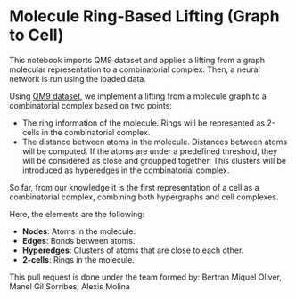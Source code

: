 # Molecule Ring-Based Lifting (Graph to Cell)
This notebook imports QM9 dataset and applies a lifting from a graph molecular representation to a combinatorial complex. Then, a neural network is run using the loaded data.

Using [QM9 dataset](https://paperswithcode.com/dataset/qm9), we implement a lifting from a molecule graph to a combinatorial complex based on two points:
- The ring information of the molecule. Rings will be represented as 2-cells in the combinatorial complex.
- The distance between atoms in the molecule. Distances between atoms will be computed. If the atoms are under a predefined threshold, they will be considered as close and groupped together. This clusters will be introduced as hyperedges in the combinatorial complex.

So far, from our knowledge it is the first representation of a cell as a combinatorial complex, combining both hypergraphs and cell complexes.

Here, the elements are the following:
- **Nodes**: Atoms in the molecule.
- **Edges**: Bonds between atoms.
- **Hyperedges**: Clusters of atoms that are close to each other.
- **2-cells**: Rings in the molecule.

This pull request is done under the team formed by: Bertran Miquel Oliver, Manel Gil Sorribes, Alexis Molina